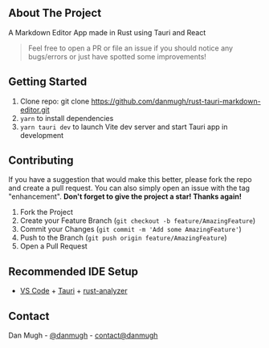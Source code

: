 ## About The Project
A Markdown Editor App made in Rust using Tauri and React
> Feel free to open a PR or file an issue if you should notice any bugs/errors or just have spotted some improvements!

## Getting Started

1. Clone repo: git clone https://github.com/danmugh/rust-tauri-markdown-editor.git
2. `yarn` to install dependencies
3. `yarn tauri dev` to launch Vite dev server and start Tauri app in development

## Contributing

If you have a suggestion that would make this better, please fork the repo and create a pull request. You can also simply open an issue with the tag "enhancement". **Don't forget to give the project a star! Thanks again!**

1. Fork the Project
2. Create your Feature Branch (`git checkout -b feature/AmazingFeature`)
3. Commit your Changes (`git commit -m 'Add some AmazingFeature'`)
4. Push to the Branch (`git push origin feature/AmazingFeature`)
5. Open a Pull Request

## Recommended IDE Setup

- [VS Code](https://code.visualstudio.com/) + [Tauri](https://marketplace.visualstudio.com/items?itemName=tauri-apps.tauri-vscode) + [rust-analyzer](https://marketplace.visualstudio.com/items?itemName=rust-lang.rust-analyzer)

## Contact

Dan Mugh - [@danmugh](https://twitter.com/danmugh) - [contact@danmugh](https://mail.google.com/mail/u/0/?fs=1&tf=cm&source=mailto&to=+contact@danmugh.com)